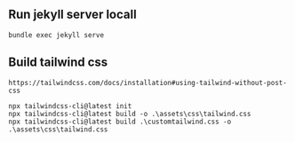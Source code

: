 ## Run jekyll server locall

```
bundle exec jekyll serve
```

## Build tailwind css

```
https://tailwindcss.com/docs/installation#using-tailwind-without-post-css

npx tailwindcss-cli@latest init
npx tailwindcss-cli@latest build -o .\assets\css\tailwind.css
npx tailwindcss-cli@latest build .\customtailwind.css -o .\assets\css\tailwind.css
```